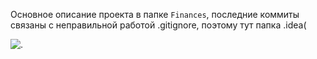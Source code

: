 Основное описание проекта в папке `Finances`, последние коммиты связаны с неправильной работой .gitignore, поэтому тут папка .idea(

![.](https://github.com/TerbiumTB/HSEBank/edit/main/JSON.jpeg)
